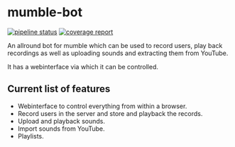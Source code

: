 # mumble-bot

[![pipeline status](https://gitlab.com/prior99/mumble-bot/badges/master/pipeline.svg)](https://gitlab.com/prior99/mumble-bot/commits/master)
[![coverage report](https://gitlab.com/prior99/mumble-bot/badges/master/coverage.svg)](https://gitlab.com/prior99/mumble-bot/commits/master)

An allround bot for mumble which can be used to record users, play back recordings as well as uploading sounds and extracting them from YouTube.

It has a webinterface via which it can be controlled.

## Current list of features

 - Webinterface to control everything from within a browser.
 - Record users in the server and store and playback the records.
 - Upload and playback sounds.
 - Import sounds from YouTube.
 - Playlists.
